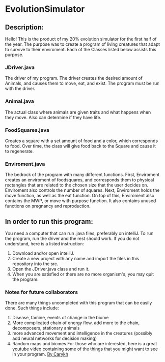 # EvolutionSimulator

## Description:
Hello! This is the product of my 20% evolution simulator for the first half of the year. The purpose was to create a program of living creatures that adapt to survive to their enviroment. Each of the Classes listed below assists this purpose.

### JDriver.java
The driver of my program. The driver creates the desired amount of Animals, and causes them to move, eat, and exist. The program must be run with the driver.

### Animal.java
The actual class where animals are given traits and what happens when they move. Also can determine if they have life.

### FoodSquares.java
Creates a square with a set amount of food and a color, which corresponds to food. Over time, the class will give food back to the Square and cause it to regenerate.

### Enviroment.java
The bedrock of the program with many different functions. First, Enviroment creates an enviroment of foodsquares, and corresponds them to physical rectangles that are related to the chosen size that the user decides on. Enviroment also controls the number of squares. Next, Enviroment holds the move function, as well as the eat function. On top of this, Enviroment also contains the MWP, or move with purpose function. It also contains unused functions on pregnancy and reproduction.

## In order to run this program:
You need a computer that can run .java files, preferably on intelliJ. To run the program, run the driver and the rest should work. If you do not understand, here is a listed instruction:
1. Download and/or open intelliJ.
2. Create a new project with any name and import the files in this repository into the src.
3. Open the JDriver.java class and run it.
4. When you are satisfied or there are no more organism's, you may quit the program.

### Notes for future collaborators
There are many things uncompleted with this program that can be easily done. Such things include:
1. Disease, famine, events of change in the biome
2. More complicated chain of energy flow, add more to the chain, decomposers, stationary animals
3. more advanced movement and intelligence in the creatures (possibly add neural networks for decision making)
4. Random maps and biomes
For those who are interested, here is a great youtube video containing some of the things that you might want to see in your program.
[By Carykh](https://www.youtube.com/watch?v=jAQNiL3o5lU)
